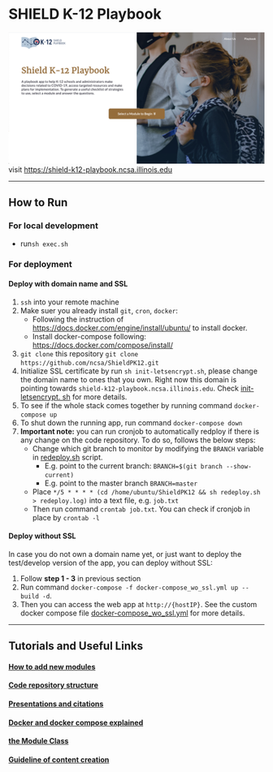 # SHIELD K-12 Playbook

![mainScreen.png](doc/mainScreen.png)
visit https://shield-k12-playbook.ncsa.illinois.edu

--------
## How to Run

### For local development
- run`sh exec.sh`

### For deployment
#### Deploy with domain name and SSL
1. `ssh` into your remote machine
2. Make suer you already install `git`, `cron`, `docker`:
   - Following the instruction of https://docs.docker.com/engine/install/ubuntu/ to install docker. 
   - Install docker-compose following: https://docs.docker.com/compose/install/
3. `git clone` this repository `git clone https://github.com/ncsa/ShieldPK12.git`
4. Initialize SSL certificate by run `sh init-letsencrypt.sh`, please change the domain name to ones that you 
  own. Right now this domain is pointing towards `shield-k12-playbook.ncsa.illinois.edu`. Check [init-letsencrypt.
  sh](init-letsencrypt.sh) for more details.
5. To see if the whole stack comes together by running command `docker-compose up`
6. To shut down the running app, run command `docker-compose down`  
7. **Important note:** you can run cronjob to automatically redploy if there is any change on the code repository.
  To do so, follows the below steps:
    - Change which git branch to monitor by modifying the `BRANCH` variable in [redeploy.sh](redeploy.sh) script. 
      - E.g. point to the current branch: `BRANCH=$(git branch --show-current)`
      - E.g. point to the master branch `BRANCH=master`
    - Place `*/5 * * * * (cd /home/ubuntu/ShieldPK12 && sh redeploy.sh > redeploy.log)` into a text file, e.g. 
      `job.txt`
    - Then run command `crontab job.txt`. You can check if cronjob in place by `crontab -l`
  
#### Deploy without SSL
In case you do not own a domain name yet, or just want to deploy the test/develop version of the app, you can deploy 
without SSL: 
1. Follow **step 1 - 3** in previous section 
2. Run command `docker-compose -f docker-compose_wo_ssl.yml up --build -d`. 
3. Then you can access the web app at `http://{hostIP}`. See the custom docker compose file [docker-compose_wo_ssl.yml](docker-compose_wo_ssl.yml)
for more details. 
   
---------
   
## Tutorials and Useful Links
#### [How to add new modules](https://github.com/ncsa/ShieldPK12/wiki/How-to-add-new-modules)
#### [Code repository structure](https://github.com/ncsa/ShieldPK12/wiki/Code-Repository-Structure-Explanation)
#### [Presentations and citations](https://github.com/ncsa/ShieldPK12/wiki/Presentations-and-citation)
#### [Docker and docker compose explained](https://github.com/ncsa/ShieldPK12/wiki/Use-docker-and-docker-compose-to-start-the-app)
#### [the Module Class](https://github.com/ncsa/ShieldPK12/wiki/Logics-to-go-to-%22Next%22-Q&A-explained)
#### [Guideline of content creation](https://github.com/ncsa/ShieldPK12/wiki/How-to-create-content-for-a-new-module)